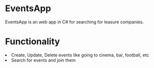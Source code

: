 # EventsApp

EventsApp is an web app in C# for searching for leasure companies.

# Functionality

<li>Create, Update, Delete events like going to cinema, bar, football, etc</li>
<li>Search for events and join them</li>
